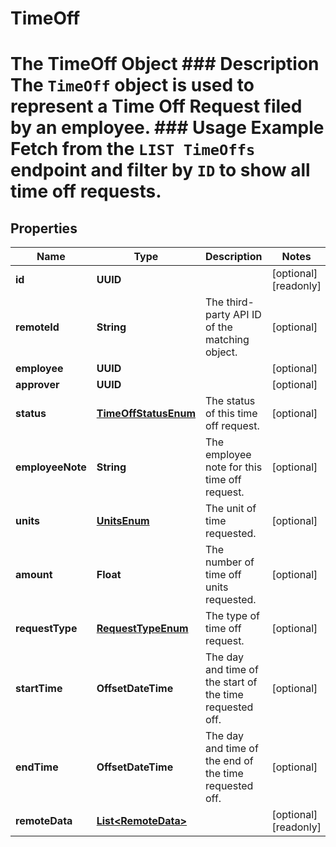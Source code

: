 

# TimeOff

# The TimeOff Object ### Description The `TimeOff` object is used to represent a Time Off Request filed by an employee.  ### Usage Example Fetch from the `LIST TimeOffs` endpoint and filter by `ID` to show all time off requests.

## Properties

Name | Type | Description | Notes
------------ | ------------- | ------------- | -------------
**id** | **UUID** |  |  [optional] [readonly]
**remoteId** | **String** | The third-party API ID of the matching object. |  [optional]
**employee** | **UUID** |  |  [optional]
**approver** | **UUID** |  |  [optional]
**status** | [**TimeOffStatusEnum**](TimeOffStatusEnum.md) | The status of this time off request. |  [optional]
**employeeNote** | **String** | The employee note for this time off request. |  [optional]
**units** | [**UnitsEnum**](UnitsEnum.md) | The unit of time requested. |  [optional]
**amount** | **Float** | The number of time off units requested. |  [optional]
**requestType** | [**RequestTypeEnum**](RequestTypeEnum.md) | The type of time off request. |  [optional]
**startTime** | **OffsetDateTime** | The day and time of the start of the time requested off. |  [optional]
**endTime** | **OffsetDateTime** | The day and time of the end of the time requested off. |  [optional]
**remoteData** | [**List&lt;RemoteData&gt;**](RemoteData.md) |  |  [optional] [readonly]



